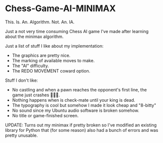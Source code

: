 # Chess-Game-AI-MINIMAX
This. Is. An. Algorithm. Not. An. IA.


Just a not very time consuming Chess AI game I've made after learning about the minimax algorithm.


Just a list of stuff I like about my implementation:

- The graphics are pretty nice.
- The marking of available moves to make.
- The "AI" difficulty.
- The REDO MOVEMENT coward option.

Stuff I don't like:

- No castling and when a pawn reaches the opponent's first line, the game just crashes 🤷🏻‍♂️.
- Nothing happens when is check-mate until your king is dead.
- The typography is cool but somehow I made it look cheap and "8-bitty"
- No sound since my Ubuntu audio software is broken somehow.
- No title or game-finished screen.



UPDATE: Turns out my minimax if pretty broken so I've modified an existing library for Python that (for some reason) also had a bunch of errors and was pretty unusable.



